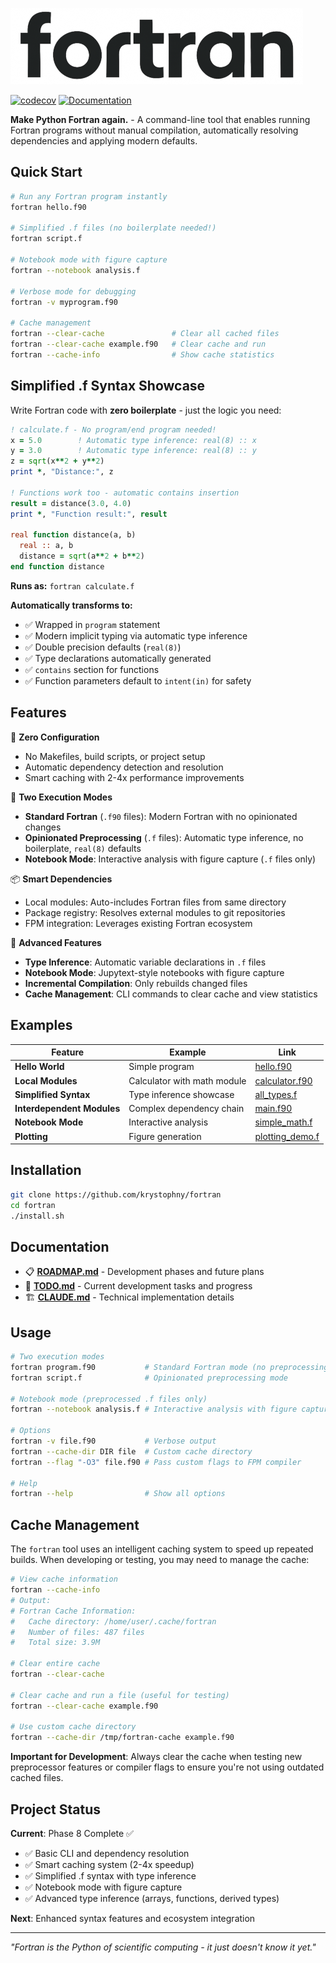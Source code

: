 ![fortran](media/logo.png)

[![codecov](https://codecov.io/gh/krystophny/fortran/branch/main/graph/badge.svg)](https://codecov.io/gh/krystophny/fortran)
[![Documentation](https://img.shields.io/badge/docs-FORD-blue.svg)](https://krystophny.github.io/fortran/)

**Make Python Fortran again.** - A command-line tool that enables running Fortran programs without manual compilation, automatically resolving dependencies and applying modern defaults.

## Quick Start

```bash
# Run any Fortran program instantly
fortran hello.f90

# Simplified .f files (no boilerplate needed!)
fortran script.f

# Notebook mode with figure capture
fortran --notebook analysis.f

# Verbose mode for debugging
fortran -v myprogram.f90

# Cache management
fortran --clear-cache               # Clear all cached files
fortran --clear-cache example.f90   # Clear cache and run
fortran --cache-info                # Show cache statistics
```

## Simplified .f Syntax Showcase

Write Fortran code with **zero boilerplate** - just the logic you need:

```fortran
! calculate.f - No program/end program needed!
x = 5.0        ! Automatic type inference: real(8) :: x
y = 3.0        ! Automatic type inference: real(8) :: y  
z = sqrt(x**2 + y**2)
print *, "Distance:", z

! Functions work too - automatic contains insertion
result = distance(3.0, 4.0)
print *, "Function result:", result

real function distance(a, b)
  real :: a, b
  distance = sqrt(a**2 + b**2)
end function distance
```

**Runs as:** `fortran calculate.f`

**Automatically transforms to:**
- ✅ Wrapped in `program` statement
- ✅ Modern implicit typing via automatic type inference
- ✅ Double precision defaults (`real(8)`)
- ✅ Type declarations automatically generated
- ✅ `contains` section for functions
- ✅ Function parameters default to `intent(in)` for safety

## Features

🚀 **Zero Configuration**
- No Makefiles, build scripts, or project setup
- Automatic dependency detection and resolution
- Smart caching with 2-4x performance improvements

🎯 **Two Execution Modes**  
- **Standard Fortran** (`.f90` files): Modern Fortran with no opinionated changes
- **Opinionated Preprocessing** (`.f` files): Automatic type inference, no boilerplate, `real(8)` defaults
- **Notebook Mode**: Interactive analysis with figure capture (`.f` files only)

📦 **Smart Dependencies**
- Local modules: Auto-includes Fortran files from same directory
- Package registry: Resolves external modules to git repositories  
- FPM integration: Leverages existing Fortran ecosystem

🚀 **Advanced Features**
- **Type Inference**: Automatic variable declarations in `.f` files
- **Notebook Mode**: Jupytext-style notebooks with figure capture
- **Incremental Compilation**: Only rebuilds changed files
- **Cache Management**: CLI commands to clear cache and view statistics

## Examples

| Feature | Example | Link |
|---------|---------|------|
| **Hello World** | Simple program | [hello.f90](example/hello/) |
| **Local Modules** | Calculator with math module | [calculator.f90](example/calculator/) |
| **Simplified Syntax** | Type inference showcase | [all_types.f](example/type_inference/) |
| **Interdependent Modules** | Complex dependency chain | [main.f90](example/interdependent/) |
| **Notebook Mode** | Interactive analysis | [simple_math.f](example/notebook/) |
| **Plotting** | Figure generation | [plotting_demo.f](example/notebook/) |

## Installation

```bash
git clone https://github.com/krystophny/fortran
cd fortran
./install.sh
```

## Documentation

- 📋 **[ROADMAP.md](ROADMAP.md)** - Development phases and future plans
- 📝 **[TODO.md](TODO.md)** - Current development tasks and progress
- 🏗️ **[CLAUDE.md](CLAUDE.md)** - Technical implementation details

## Usage

```bash
# Two execution modes
fortran program.f90           # Standard Fortran mode (no preprocessing)
fortran script.f              # Opinionated preprocessing mode

# Notebook mode (preprocessed .f files only)
fortran --notebook analysis.f # Interactive analysis with figure capture

# Options
fortran -v file.f90           # Verbose output
fortran --cache-dir DIR file  # Custom cache directory
fortran --flag "-O3" file.f90 # Pass custom flags to FPM compiler

# Help
fortran --help                # Show all options
```

## Cache Management

The `fortran` tool uses an intelligent caching system to speed up repeated builds. When developing or testing, you may need to manage the cache:

```bash
# View cache information
fortran --cache-info
# Output:
# Fortran Cache Information:
#   Cache directory: /home/user/.cache/fortran
#   Number of files: 487 files
#   Total size: 3.9M

# Clear entire cache
fortran --clear-cache

# Clear cache and run a file (useful for testing)
fortran --clear-cache example.f90

# Use custom cache directory
fortran --cache-dir /tmp/fortran-cache example.f90
```

**Important for Development**: Always clear the cache when testing new preprocessor features or compiler flags to ensure you're not using outdated cached files.

## Project Status

**Current**: Phase 8 Complete ✅
- ✅ Basic CLI and dependency resolution
- ✅ Smart caching system (2-4x speedup)
- ✅ Simplified .f syntax with type inference
- ✅ Notebook mode with figure capture
- ✅ Advanced type inference (arrays, functions, derived types)

**Next**: Enhanced syntax features and ecosystem integration

---

*"Fortran is the Python of scientific computing - it just doesn't know it yet."*